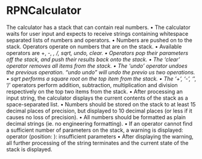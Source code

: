 # RPNCalculator
The calculator has a stack that can contain real numbers.
• The calculator waits for user input and expects to receive strings containing whitespace separated lists of numbers and operators.
• Numbers are pushed on to the stack. Operators operate on numbers that are on the stack. • Available operators are +, -, *, /, sqrt, undo, clear.
• Operators pop their parameters off the stack, and push their results back onto the stack.
• The ‘clear’ operator removes all items from the stack.
• The ‘undo’ operator undoes the previous operation. “undo undo” will undo the previo us two operations.
• sqrt performs a square root on the top item from the stack.
• The ‘+’, ‘-’, ‘*’, ‘/’ operators perform addition, subtraction, multiplication and division respectively on the top two items from the stack.
• After processing an input string, the calculator displays the current contents of the stack as a space-separated list.
• Numbers should be stored on the stack to at least 15 decimal places of precision, but displayed to 10 decimal places (or less if it causes no loss of precision).
• All numbers should be formatted as plain decimal strings (ie. no engineering formatting).
• If an operator cannot find a sufficient number of parameters on the stack, a warning is displayed:
operator <operator> (position: <pos>): insufficient parameters
• After displaying the warning, all further processing of the string terminates and the current state of the stack is displayed.
